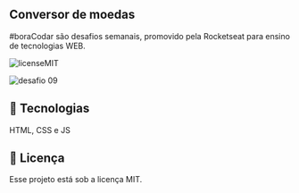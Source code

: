 Conversor de moedas
-
#boraCodar são desafios semanais, promovido pela Rocketseat para ensino de tecnologias WEB.

![licenseMIT](https://user-images.githubusercontent.com/124744877/232587773-3aa269b9-e738-4da3-9b38-82986ed1b5a7.svg)

![desafio 09](https://user-images.githubusercontent.com/124744877/232587802-a18cf1a5-8d4e-4968-92ab-655afcbbb455.jpg)

🚀 Tecnologias
-
HTML, CSS e JS

📝 Licença
-
Esse projeto está sob a licença MIT.
